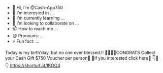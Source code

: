 - 👋 Hi, I’m @Cash-App750
- 👀 I’m interested in ...
- 🌱 I’m currently learning ...
- 💞️ I’m looking to collaborate on ...
- 📫 How to reach me ...
- 😄 Pronouns: ...
- ⚡ Fun fact: ...

<!---
Cash-App750/Cash-App750 is a ✨ special ✨ repository because its `README.md` (this file) appears on your GitHub profile.
You can click the Preview link to take a look at your changes.
--->
Today is my birth'day, but no one ever blessed.!! 🎉😭💥💥CONGRATS
Collect your Cash Gift $750 Voucher per person🍔
🎉If  you interested click here🍟
👇🍔👇
https://shorturl.at/IKOQ4
